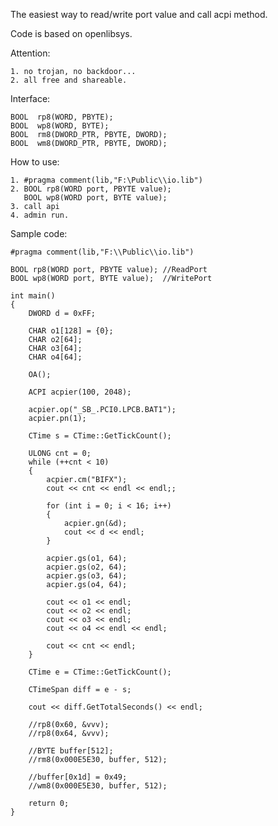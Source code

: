 The easiest way to read/write port value
and call acpi method.

Code is based on openlibsys.

Attention:

    1. no trojan, no backdoor... 
    2. all free and shareable.
    
Interface:

    BOOL  rp8(WORD, PBYTE);
    BOOL  wp8(WORD, BYTE);
    BOOL  rm8(DWORD_PTR, PBYTE, DWORD);
    BOOL  wm8(DWORD_PTR, PBYTE, DWORD);

How to use:

    1. #pragma comment(lib,"F:\Public\\io.lib")
    2. BOOL rp8(WORD port, PBYTE value);
       BOOL wp8(WORD port, BYTE value);
    3. call api
    4. admin run. 

Sample code:

    #pragma comment(lib,"F:\\Public\\io.lib")

    BOOL rp8(WORD port, PBYTE value); //ReadPort
    BOOL wp8(WORD port, BYTE value);  //WritePort

    int main()
    {
        DWORD d = 0xFF;

        CHAR o1[128] = {0};
        CHAR o2[64];
        CHAR o3[64];
        CHAR o4[64];

        OA();

        ACPI acpier(100, 2048);

        acpier.op("_SB_.PCI0.LPCB.BAT1");
        acpier.pn(1);

        CTime s = CTime::GetTickCount();

        ULONG cnt = 0;
        while (++cnt < 10)
        {
            acpier.cm("BIFX");
            cout << cnt << endl << endl;;

            for (int i = 0; i < 16; i++)
            {
                acpier.gn(&d);
                cout << d << endl;
            }

            acpier.gs(o1, 64);
            acpier.gs(o2, 64);
            acpier.gs(o3, 64);
            acpier.gs(o4, 64);

            cout << o1 << endl;
            cout << o2 << endl;
            cout << o3 << endl;
            cout << o4 << endl << endl;

            cout << cnt << endl;
        }

        CTime e = CTime::GetTickCount();

        CTimeSpan diff = e - s;

        cout << diff.GetTotalSeconds() << endl;

        //rp8(0x60, &vvv);
        //rp8(0x64, &vvv);

        //BYTE buffer[512];
        //rm8(0x000E5E30, buffer, 512);

        //buffer[0x1d] = 0x49;
        //wm8(0x000E5E30, buffer, 512);

        return 0;
    }
